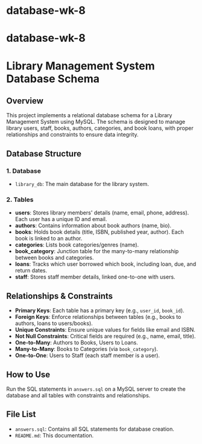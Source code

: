 # database-wk-8
# database-wk-8
# Library Management System Database Schema

## Overview
This project implements a relational database schema for a Library Management System using MySQL. The schema is designed to manage library users, staff, books, authors, categories, and book loans, with proper relationships and constraints to ensure data integrity.

## Database Structure

### 1. Database
- `library_db`: The main database for the library system.

### 2. Tables
- **users**: Stores library members' details (name, email, phone, address). Each user has a unique ID and email.
- **authors**: Contains information about book authors (name, bio).
- **books**: Holds book details (title, ISBN, published year, author). Each book is linked to an author.
- **categories**: Lists book categories/genres (name).
- **book_category**: Junction table for the many-to-many relationship between books and categories.
- **loans**: Tracks which user borrowed which book, including loan, due, and return dates.
- **staff**: Stores staff member details, linked one-to-one with users.

## Relationships & Constraints
- **Primary Keys**: Each table has a primary key (e.g., `user_id`, `book_id`).
- **Foreign Keys**: Enforce relationships between tables (e.g., books to authors, loans to users/books).
- **Unique Constraints**: Ensure unique values for fields like email and ISBN.
- **Not Null Constraints**: Critical fields are required (e.g., name, email, title).
- **One-to-Many**: Authors to Books, Users to Loans.
- **Many-to-Many**: Books to Categories (via `book_category`).
- **One-to-One**: Users to Staff (each staff member is a user).

## How to Use
Run the SQL statements in `answers.sql` on a MySQL server to create the database and all tables with constraints and relationships.

## File List
- `answers.sql`: Contains all SQL statements for database creation.
- `README.md`: This documentation.

